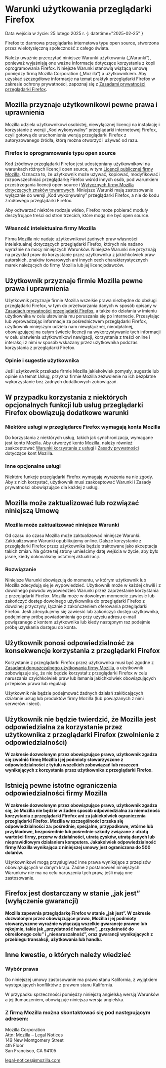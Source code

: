 ﻿# Warunki użytkowania przeglądarki Firefox

Data wejścia w życie: 25 lutego 2025 r.
{: datetime="2025-02-25" }

Firefox to darmowa przeglądarka internetowa typu open source, stworzona przez wielotysięczną społeczność z całego świata.

Należy uważnie przeczytać niniejsze Warunki użytkowania („Warunki”), ponieważ wyjaśniają one ważne informacje dotyczące korzystania z kopii oprogramowania Firefox. Niniejsze Warunki stanowią wiążącą umowę pomiędzy firmą Mozilla Corporation („Mozilla”) a użytkownikiem. Aby uzyskać szczegółowe informacje na temat praktyk przeglądarki Firefox w zakresie ochrony prywatności, zapoznaj się z [Zasadami prywatności przeglądarki Firefox](https://www.mozilla.org/privacy/firefox/#notice).

## Mozilla przyznaje użytkownikowi pewne prawa i uprawnienia

Mozilla udziela użytkownikowi osobistej, niewyłącznej licencji na instalację i korzystanie z wersji „Kod wykonywalny” przeglądarki internetowej Firefox, czyli gotową do uruchomienia wersją przeglądarki Firefox z autoryzowanego źródła, którą można otworzyć i używać od razu.

### Firefox to oprogramowanie typu open source

Kod źródłowy przeglądarki Firefox jest udostępniany użytkownikowi na warunkach różnych licencji open source, w tym [Licencji publicznej firmy Mozilla](https://www.mozilla.org/MPL/). Oznacza to, że użytkownik może używać, kopiować, modyfikować i rozpowszechniać przeglądarkę Firefox wśród innych osób, pod warunkiem przestrzegania licencji open source i [Wytycznych firmy Mozilla dotyczących znaków towarowych](https://www.mozilla.org/foundation/trademarks/policy/). Niniejsze Warunki mają zastosowanie wyłącznie do wersji „Kod wykonywalny” przeglądarki Firefox, a nie do kodu źródłowego przeglądarki Firefox.

Aby odtwarzać niektóre rodzaje wideo, Firefox może pobierać moduły deszyfrujące treści od stron trzecich, które mogą nie być open source.

### Własność intelektualna firmy Mozilla

Firma Mozilla nie nadaje użytkownikowi żadnych praw własności intelektualnej dotyczących przeglądarki Firefox, których nie nadano wyraźnie na mocy niniejszych Warunków. Niniejsze Warunki nie przyznają na przykład praw do korzystanie przez użytkownika z jakichkolwiek praw autorskich, znaków towarowych ani innych cech charakterystycznych marek należących do firmy Mozilla lub jej licencjodawców.

## Użytkownik przyznaje firmie Mozilla pewne prawa i uprawnienia

Użytkownik przyznaje firmie Mozilla wszelkie prawa niezbędne do obsługi przeglądarki Firefox, w tym do przetwarzania danych w sposób opisany w [Zasadach prywatności przeglądarki Firefox](https://www.mozilla.org/privacy/firefox/#notice), a także do działania w imieniu użytkownika w celu ułatwienia mu poruszania się po Internecie. Przesyłając lub wprowadzając informacje za pośrednictwem przeglądarki Firefox, użytkownik niniejszym udziela nam niewyłącznej, nieodpłatnej, obowiązującej na całym świecie licencji na wykorzystywanie tych informacji w celu ułatwienia użytkownikowi nawigacji, korzystania z treści online i interakcji z nimi w sposób wskazany przez użytkownika podczas korzystania z przeglądarki Firefox.

### Opinie i sugestie użytkownika

Jeśli użytkownik przekaże firmie Mozilla jakiekolwiek pomysły, sugestie lub opinie na temat Usług, przyzna firmie Mozilla zezwolenie na ich bezpłatne wykorzystanie bez żadnych dodatkowych zobowiązań.

## W przypadku korzystania z niektórych opcjonalnych funkcji lub usług przeglądarki Firefox obowiązują dodatkowe warunki

### Niektóre usługi w przeglądarce Firefox wymagają konta Mozilla

Do korzystania z niektórych usług, takich jak synchronizacja, wymagane jest konto Mozilla. Aby utworzyć konto Mozilla, należy również zaakceptować [Warunki korzystania z usługi](https://www.mozilla.org/about/legal/terms/services/) i [Zasady prywatności](https://www.mozilla.org/privacy/mozilla-accounts/) dotyczące kont Mozilla.

### Inne opcjonalne usługi

Niektóre funkcje przeglądarki Firefox wymagają wyrażenia na nie zgody. Aby z nich korzystać, użytkownik musi zaakceptować Warunki i Zasady prywatności obowiązujące dla każdej z usług.

## Mozilla może zaktualizować lub rozwiązać niniejszą Umowę

### Mozilla może zaktualizować niniejsze Warunki

Od czasu do czasu Mozilla może zaktualizować niniejsze Warunki. Zaktualizowane Warunki opublikujemy online. Dalsze korzystanie z przeglądarki Firefox przez użytkownika będzie traktowane jako akceptacja takich zmian. Na górze tej strony umieścimy datę wejścia w życie, aby było jasne, kiedy dokonaliśmy ostatniej aktualizacji.

### Rozwiązanie

Niniejsze Warunki obowiązują do momentu, w którym użytkownik lub Mozilla zdecydują się je wypowiedzieć. Użytkownik może w każdej chwili i z dowolnego powodu wypowiedzieć Warunki przez zaprzestanie korzystania z przeglądarki Firefox. Mozilla może w dowolnym momencie zawiesić lub zakończyć dostęp dowolnego użytkownika do przeglądarki Firefox z dowolnej przyczyny, łącznie z zakończeniem oferowania przeglądarki Firefox. Jeśli zdecydujemy się zawiesić lub zakończyć dostęp użytkownika, podejmiemy próbę powiadomienia go przy użyciu adresu e-mail powiązanego z kontem użytkownika lub kiedy następnym raz podejmie próbę uzyskania dostępu do konta.

## Użytkownik ponosi odpowiedzialność za konsekwencje korzystania z przeglądarki Firefox

Korzystanie z przeglądarki Firefox przez użytkownika musi być zgodne z [Zasadami dopuszczalnego użytkowania firmy Mozilla](https://www.mozilla.org/about/legal/acceptable-use/), a użytkownik zobowiązuje się, że nie będzie korzystał z przeglądarki Firefox w celu naruszania czyichkolwiek praw lub łamania jakichkolwiek obowiązujących przepisów prawa lub regulacji.

Użytkownik nie będzie podejmować żadnych działań zakłócających działanie usług lub produktów firmy Mozilla (lub powiązanych z nimi serwerów i sieci).

## Użytkownik nie będzie twierdzić, że Mozilla jest odpowiedzialna za korzystanie przez użytkownika z przeglądarki Firefox (zwolnienie z odpowiedzialności)

**W zakresie dozwolonym przez obowiązujące prawo, użytkownik zgadza się zwolnić firmę Mozilla i jej podmioty stowarzyszone z odpowiedzialności z tytułu wszelkich zobowiązań lub roszczeń wynikających z korzystania przez użytkownika z przeglądarki Firefox.**

## Istnieją pewne istotne ograniczenia odpowiedzialności firmy Mozilla

**W zakresie dozwolonym przez obowiązujące prawo, użytkownik zgadza się, że Mozilla nie będzie w żaden sposób odpowiedzialna za niemożność korzystania z przeglądarki Firefox ani za jakiekolwiek ograniczenia przeglądarki Firefox. Mozilla w szczególności zrzeka się odpowiedzialności za: pośrednie, specjalne, przypadkowe, wtórne lub przykładowe, bezpośrednie lub pośrednie szkody związane z utratą wartości firmy, przerw w działalności, utratą zysków, utratą danych lub nieprawidłowym działaniem komputera. Jakakolwiek odpowiedzialność firmy Mozilla wynikająca z niniejszej umowy jest ograniczona do 500 dolarów.**

Użytkownikowi mogą przysługiwać inne prawa wynikające z przepisów obowiązujących w danym kraju. Żadne z postanowień niniejszych Warunków nie ma na celu naruszenia tych praw, jeśli mają one zastosowanie.

## Firefox jest dostarczany w stanie „jak jest” (wyłączenie gwarancji)

**Mozilla zapewnia przeglądarkę Firefox w stanie „jak jest”. W zakresie dozwolonym przez obowiązujące prawo, Mozilla i jej podmioty stowarzyszone wyraźnie wyłączają wszelkie gwarancje prawne lub rękojmie, takie jak „przydatność handlowa”, „przydatność do określonego celu” i „nienaruszalność”, oraz gwarancji wynikających z przebiegu transakcji, użytkowania lub handlu.**

## Inne kwestie, o których należy wiedzieć

### Wybór prawa

Do niniejszej umowy zastosowanie ma prawo stanu Kalifornia, z wyjątkiem występujących konfliktów z prawem stanu Kalifornia.

W przypadku sprzeczności pomiędzy niniejszą angielską wersją Warunków a jej tłumaczeniem, obowiązuje niniejsza wersja angielska.

### Z firmą Mozilla można skontaktować się pod następującym adresem:

Mozilla Corporation <br>
Attn: Mozilla – Legal Notices <br>
149 New Montgomery Street <br>
4th Floor <br>
San Francisco, CA 94105

legal-notices@mozilla.com
